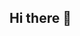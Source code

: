 ## Hi there 👋

<!--
**melt44/melt44** is a ✨ _special_ ✨ repository because its `README.md` (this file) appears on your GitHub profile.

Here are some ideas to get you started:

- 🔭 I’m currently working on ...
- 🌱 I’m currently learning Java...
- 👯 I’m looking to collaborate on ...
- 🤔 I’m looking for help with Java...
- 💬 Ask me about ...
- 📫 How to reach me: guilherme44pimenta@gmail.com...
- 😄 Pronouns: ele/dele (he/him)...
- ⚡ Fun fact: ...
-->
